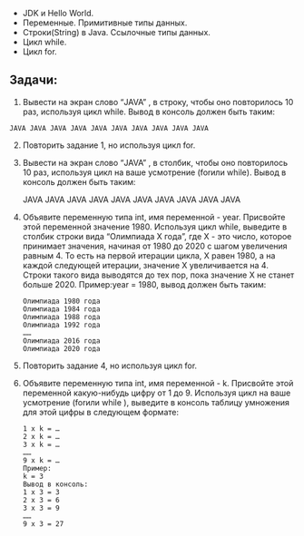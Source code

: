 * JDK и Hello World. 
* Переменные. Примитивные типы данных.
* Строки(String) в Java. Ссылочные типы данных.
* Цикл while.
* Цикл for.
## Задачи:
  1. Вывести на экран слово ​“JAVA”​
     , в строку, чтобы оно повторилось 10 раз, используя
     цикл ​while​.
     Вывод в консоль должен быть таким:

    JAVA JAVA JAVA JAVA JAVA JAVA JAVA JAVA JAVA JAVA
2. Повторить задание 1, но используя цикл ​for​.
3. Вывести на экран слово ​“JAVA”​
   , в столбик, чтобы оно повторилось 10 раз,
   используя цикл на ваше усмотрение (​for​или ​while​).
   Вывод в консоль должен быть таким:
   

      JAVA
      JAVA
      JAVA
      JAVA
      JAVA
      JAVA
      JAVA
      JAVA
      JAVA
      JAVA
4. Объявите переменную типа ​int​, имя переменной - ​year​. Присвойте этой
   переменной значение 1980. Используя цикл ​while​, выведите в столбик строки вида
   “Олимпиада X года”, где X - это число, которое принимает значения, начиная от 1980
   до 2020 с шагом увеличения равным 4.
   То есть на первой итерации цикла, X равен 1980, а на каждой следующей итерации,
   значение X увеличивается на 4. Строки такого вида выводятся до тех пор, пока
   значение X не станет больше 2020.
   Пример:year = 1980​, вывод должен быть таким:


       Олимпиада 1980 года
       Олимпиада 1984 года
       Олимпиада 1988 года
       Олимпиада 1992 года
       ……
       Олимпиада 2016 года
       Олимпиада 2020 года
5. Повторить задание 4, но используя цикл ​for​.
6. Объявите переменную типа ​int​, имя переменной - ​k​. Присвойте этой переменной
   какую-нибудь цифру от 1 до 9. Используя цикл на ваше усмотрение (​for​или ​while​
   ),
   выведите в консоль таблицу умножения для этой цифры в следующем формате:


       1 x k = …
       2 x k = …
       3 x k = …
       ……
       9 x k = …
       Пример:
       k = 3
       Вывод в консоль:
       1 x 3 = 3
       2 x 3 = 6
       3 x 3 = 9
       ……
       9 x 3 = 27